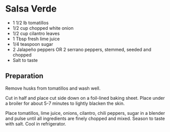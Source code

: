 Salsa Verde
===========

 * 1 1/2 lb tomatillos
 * 1/2 cup chopped white onion
 * 1/2 cup cilantro leaves
 * 1 Tbsp fresh lime juice
 * 1/4 teaspoon sugar
 * 2 Jalapeño peppers OR 2 serrano peppers, stemmed, seeded and chopped
 * Salt to taste

Preparation
------------

Remove husks from tomatillos and wash well.

Cut in half and place cut side down on a foil-lined baking sheet. Place under a broiler for about 5-7 minutes to lightly blacken the skin.

Place tomatillos, lime juice, onions, cilantro, chili peppers, sugar in a blender and pulse until all ingredients are finely chopped and mixed. Season to taste with salt. Cool in refrigerator.

